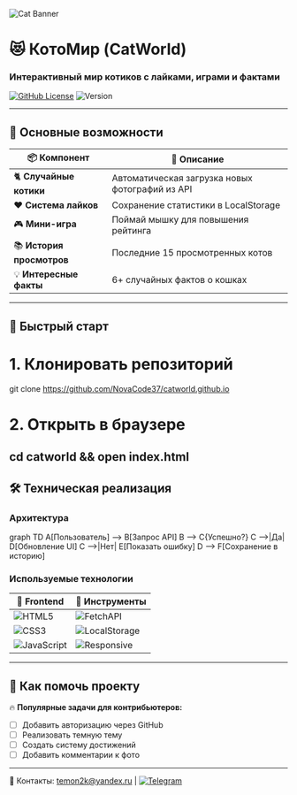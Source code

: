 

  ![Cat Banner](https://cdn-icons-png.flaticon.com/512/1818/1818401.png)
  
  # 😻 КотоМир (CatWorld)
  ### Интерактивный мир котиков с лайками, играми и фактами
  
  [![GitHub License](https://img.shields.io/badge/License-MIT-blue.svg)](https://github.com/yourusername/catworld/blob/main/LICENSE)
  ![Version](https://img.shields.io/badge/version-1.0.0-green)



---

## 🌟 Основные возможности




📦 **Компонент**         | 🎯 **Описание**
------------------------|------------------
🐈 **Случайные котики** | Автоматическая загрузка новых фотографий из API
❤️ **Система лайков**   | Сохранение статистики в LocalStorage
🎮 **Мини-игра**         | Поймай мышку для повышения рейтинга
📚 **История просмотров**| Последние 15 просмотренных котов
💡 **Интересные факты**  | 6+ случайных фактов о кошках




---

## 🚀 Быстрый старт

# 1. Клонировать репозиторий
git clone https://github.com/NovaCode37/catworld.github.io

# 2. Открыть в браузере
cd catworld && open index.html
---

## 🛠 Техническая реализация

### Архитектура
graph TD
  A[Пользователь] --> B[Запрос API]
  B --> C{Успешно?}
  C -->|Да| D[Обновление UI]
  C -->|Нет| E[Показать ошибку]
  D --> F[Сохранение в историю]

### Используемые технологии
🔷 **Frontend**        | 🔧 **Инструменты**
-----------------------|-------------------
![HTML5](https://img.shields.io/badge/-HTML5-E34F26?logo=html5&logoColor=white) | ![FetchAPI](https://img.shields.io/badge/Fetch-API-blue)
![CSS3](https://img.shields.io/badge/-CSS3-1572B6?logo=css3&logoColor=white) | ![LocalStorage](https://img.shields.io/badge/LocalStorage-✔-green)
![JavaScript](https://img.shields.io/badge/-JavaScript-F7DF1E?logo=javascript&logoColor=black) | ![Responsive](https://img.shields.io/badge/Adaptive-UI-orange)

---

## 🤝 Как помочь проекту

🔥 **Популярные задачи для контрибьютеров:**
- [ ] Добавить авторизацию через GitHub
- [ ] Реализовать темную тему
- [ ] Создать систему достижений
- [ ] Добавить комментарии к фото

---



  📧 Контакты: temon2k@yandex.ru | 
  [![Telegram](https://img.shields.io/badge/-Telegram-26A5E4?logo=telegram)](https://t.me/NovAstro)

